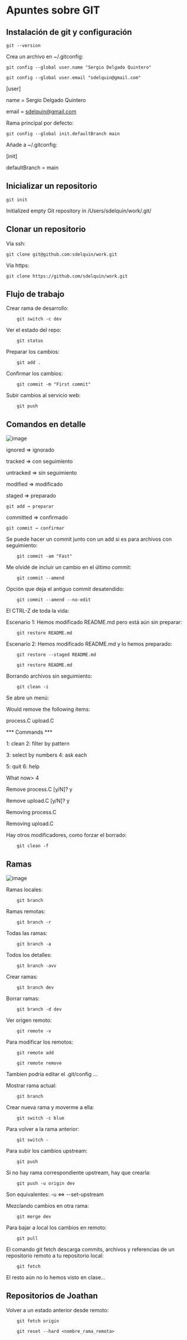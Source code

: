 # Apuntes sobre GIT

## Instalación de git y configuración

    git --version
    
Crea un archivo en ~/.gitconfig:
  
    git config --global user.name "Sergio Delgado Quintero"

    git config --global user.email "sdelquin@gmail.com"
  
  [user]
  
  name = Sergio Delgado Quintero
    
  email = sdelquin@gmail.com
    
Rama principal por defecto:

    git config --global init.defaultBranch main 
    
Añade a ~/.gitconfig:

   [init]
   
   defaultBranch = main
      
## Inicializar un repositorio

    git init
   
  Initialized empty Git repository in /Users/sdelquin/work/.git/
      
## Clonar un repositorio
 
Vía ssh:

    git clone git@github.com:sdelquin/work.git
  
Vía https:

    git clone https://github.com/sdelquin/work.git

## Flujo de trabajo

Crear rama de desarrollo:

        git switch -c dev

Ver el estado del repo:

        git status

Preparar los cambios:

        git add .
        
Confirmar los cambios:        

        git commit -m "First commit"

Subir cambios al servicio web:
        
        git push
        
## Comandos en detalle

![image](https://user-images.githubusercontent.com/115082160/205445016-fa38bd39-5b83-44d8-b7c6-99f9c6b6360b.png)

ignored ⇒ ignorado

tracked ⇒ con seguimiento

untracked ⇒ sin seguimiento

modified ⇒ modificado

staged ⇒ preparado

    git add → preparar

committed ⇒ confirmado

    git commit → confirmar
 
Se puede hacer un commit junto con un add si es para archivos con seguimiento:
    
        git commit -am "Fast"
        
Me olvidé de incluir un cambio en el último commit:

        git commit --amend

Opción que deja el antiguo commit desatendido:

        git commit --amend --no-edit
        
El CTRL-Z de toda la vida:

Escenario 1: Hemos modificado README.md pero está aún sin preparar:

        git restore README.md

Escenario 2: Hemos modificado README.md y lo hemos preparado:

        git restore --staged README.md
        
        git restore README.md
        
Borrando archivos sin seguimiento:

        git clean -i
        
Se abre un menú:
        
Would remove the following items:
 
 process.C  upload.C

*** Commands ***
  
  1: clean                2: filter by pattern
  
  3: select by numbers    4: ask each
  
  5: quit                 6: help

What now> 4

Remove process.C [y/N]? y

Remove upload.C [y/N]? y

Removing process.C

Removing upload.C

Hay otros modificadores, como forzar el borrado:

        git clean -f
        
## Ramas

![image](https://user-images.githubusercontent.com/115082160/205448421-8d1c4400-43e0-4fa6-85b9-a33d42fc5fa8.png)

Ramas locales:

        git branch

Ramas remotas:

        git branch -r 
        
Todas las ramas:

        git branch -a
        
Todos los detalles:

        git branch -avv

Crear ramas:

        git branch dev
        
Borrar ramas:

        git branch -d dev
        
Ver origen remoto:

        git remote -v
    
Para modificar los remotos:

        git remote add
        
        git remote remove
        
Tambien podría editar el .git/config ...

Mostrar rama actual:

        git branch
        
Crear nueva rama y moverme a ella:

        git switch -c blue
        
Para volver a la rama anterior:

        git switch -

Para subir los cambios upstream:

        git push
        
Si no hay rama correspondiente upstream, hay que crearla:

        git push -u origin dev
        
Son equivalentes:   -u ⇔ --set-upstream  

Mezclando cambios en otra rama:

        git merge dev 

Para bajar a local los cambios en remoto:

        git pull
        
El comando git fetch descarga commits, archivos y referencias de un repositorio remoto a tu repositorio local:
        
        git fetch
        
El resto aún no lo hemos visto en clase...

        
## Repositorios de Joathan

Volver a un estado anterior desde remoto:

        git fetch origin
        
        git reset --hard <nombre_rama_remota>
